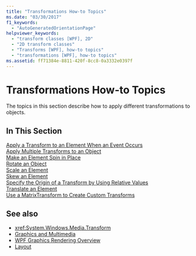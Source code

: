 ```yaml
---
title: "Transformations How-to Topics"
ms.date: "03/30/2017"
f1_keywords: 
  - "AutoGeneratedOrientationPage"
helpviewer_keywords: 
  - "transform classes [WPF], 2D"
  - "2D transform classes"
  - "Transforms [WPF], how-to topics"
  - "transformations [WPF], how-to topics"
ms.assetid: ff71384e-8811-420f-8cc8-0a3332e0397f
---
```

# Transformations How-to Topics
The topics in this section describe how to apply different transformations to objects.  
  
## In This Section  
 [Apply a Transform to an Element When an Event Occurs](how-to-apply-a-transform-to-an-element-when-an-event-occurs.md)  
 [Apply Multiple Transforms to an Object](how-to-apply-multiple-transforms-to-an-object.md)  
 [Make an Element Spin in Place](how-to-make-an-element-spin-in-place.md)  
 [Rotate an Object](how-to-rotate-an-object.md)  
 [Scale an Element](how-to-scale-an-element.md)  
 [Skew an Element](how-to-skew-an-element.md)  
 [Specify the Origin of a Transform by Using Relative Values](how-to-specify-the-origin-of-a-transform-by-using-relative-values.md)  
 [Translate an Element](how-to-translate-an-element.md)  
 [Use a MatrixTransform to Create Custom Transforms](how-to-use-a-matrixtransform-to-create-custom-transforms.md)  
  
## See also

- <xref:System.Windows.Media.Transform>
- [Graphics and Multimedia](index.md)
- [WPF Graphics Rendering Overview](wpf-graphics-rendering-overview.md)
- [Layout](../advanced/layout.md)
